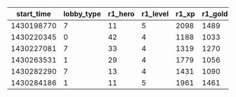 start_time|lobby_type|r1_hero|r1_level|r1_xp|r1_gold|r1_lh|r1_kills|r1_deaths|r1_items|r2_hero|r2_level|r2_xp|r2_gold|r2_lh|r2_kills|r2_deaths|r2_items|r3_hero|r3_level|r3_xp|r3_gold|r3_lh|r3_kills|r3_deaths|r3_items|r4_hero|r4_level|r4_xp|r4_gold|r4_lh|r4_kills|r4_deaths|r4_items|r5_hero|r5_level|r5_xp|r5_gold|r5_lh|r5_kills|r5_deaths|r5_items|d1_hero|d1_level|d1_xp|d1_gold|d1_lh|d1_kills|d1_deaths|d1_items|d2_hero|d2_level|d2_xp|d2_gold|d2_lh|d2_kills|d2_deaths|d2_items|d3_hero|d3_level|d3_xp|d3_gold|d3_lh|d3_kills|d3_deaths|d3_items|d4_hero|d4_level|d4_xp|d4_gold|d4_lh|d4_kills|d4_deaths|d4_items|d5_hero|d5_level|d5_xp|d5_gold|d5_lh|d5_kills|d5_deaths|d5_items|first_blood_time|first_blood_team|first_blood_player1|first_blood_player2|radiant_bottle_time|radiant_courier_time|radiant_flying_courier_time|radiant_tpscroll_count|radiant_boots_count|radiant_ward_observer_count|radiant_ward_sentry_count|radiant_first_ward_time|dire_bottle_time|dire_courier_time|dire_flying_courier_time|dire_tpscroll_count|dire_boots_count|dire_ward_observer_count|dire_ward_sentry_count|dire_first_ward_time|duration|radiant_win|tower_status_radiant|tower_status_dire|barracks_status_radiant|barracks_status_dire
---|---|---|---|---|---|---|---|---|---|---|---|---|---|---|---|---|---|---|---|---|---|---|---|---|---|---|---|---|---|---|---|---|---|---|---|---|---|---|---|---|---|---|---|---|---|---|---|---|---|---|---|---|---|---|---|---|---|---|---|---|---|---|---|---|---|---|---|---|---|---|---|---|---|---|---|---|---|---|---|---|---|---|---|---|---|---|---|---|---|---|---|---|---|---|---|---|---|---|---|---|---|---|---|---|---|---|---
1430198770|7|11|5|2098|1489|20|0|0|7|67|3|842|991|10|0|0|4|29|5|1909|1143|10|0|0|8|20|3|757|741|6|0|0|7|105|3|732|658|4|0|1|11|4|3|1058|996|12|0|0|6|42|4|1085|986|12|0|0|4|21|5|2052|1536|23|0|0|6|37|3|742|500|2|0|0|8|84|3|958|1003|3|1|0|9|7.0|1.0|9.0||134.0|-80.0|244.0|2|2|2|0|35.0|103.0|-84.0|221.0|3|4|2|2|-52.0|2874|1|1796|0|51|0
1430220345|0|42|4|1188|1033|9|0|1|12|49|4|1596|993|10|0|1|7|67|4|1506|1502|18|1|0|7|37|3|669|631|7|0|0|7|26|2|415|539|1|0|0|5|39|5|1960|1384|16|0|0|8|88|3|640|566|1|0|1|5|79|3|720|1350|2|2|0|12|7|2|440|583|0|0|0|7|12|4|1470|1622|24|0|0|9|54.0|1.0|7.0||173.0|-80.0||2|0|2|0|-20.0|149.0|-84.0|195.0|5|4|3|1|-5.0|2463|1|1974|0|63|1
1430227081|7|33|4|1319|1270|22|0|0|12|98|3|1314|775|6|0|0|6|20|3|1297|909|0|1|0|6|27|5|2360|2096|26|1|1|6|4|3|1395|1627|27|0|0|9|22|5|2305|2028|19|1|1|10|66|3|1024|959|19|0|1|10|86|3|755|620|3|0|0|8|29|4|1319|667|4|0|0|7|80|3|1350|1512|25|0|0|7|224.0|0.0|3.0||63.0|-82.0||2|5|2|1|-39.0|45.0|-77.0|221.0|3|4|3|1|13.0|2130|0|0|1830|0|63
1430263531|1|29|4|1779|1056|14|0|0|5|30|2|539|539|1|0|0|6|75|5|2037|1139|15|0|0|6|37|2|591|499|0|0|0|6|41|3|712|1075|12|0|0|6|96|5|1878|1174|17|0|0|6|48|3|732|1468|22|0|0|10|15|4|1681|1051|11|0|0|7|102|2|674|537|1|0|0|7|20|2|510|499|0|0|0|7|||||208.0|-75.0||0|3|2|0|-30.0|124.0|-80.0|184.0|0|4|2|0|27.0|1459|0|1920|2047|50|63
1430282290|7|13|4|1431|1090|8|1|0|8|27|2|629|552|0|0|1|7|30|3|884|927|0|1|0|8|72|3|925|1439|16|1|0|11|93|4|1482|880|7|0|0|8|26|3|704|586|1|0|2|9|69|3|1169|1665|20|1|0|7|22|3|1055|638|1|0|0|9|25|5|1815|1275|18|0|0|8|8|4|1119|904|6|0|1|7|-21.0|1.0|6.0||166.0|-81.0|181.0|1|4|2|0|46.0|182.0|-80.0|225.0|6|3|3|0|-16.0|2449|0|4|1974|3|63
1430284186|1|11|5|1961|1461|19|0|1|6|20|2|441|686|4|0|0|5|28|4|1874|1438|22|0|0|4|25|2|528|800|1|1|0|9|65|3|799|785|6|0|1|6|55|3|847|785|7|0|1|7|52|2|455|967|2|1|0|11|3|2|279|916|0|1|0|10|73|5|2065|2565|26|0|0|13|48|5|2029|1781|29|0|0|8|78.0|1.0|7.0||35.0|-85.0|182.0|5|4|2|1|-27.0|2.0|-86.0|212.0|4|4|4|0|-43.0|1453|0|512|2038|0|63
